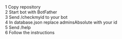 1 Copy repository <br>
2 Start bot with BotFather <br>
3 Send /checkmyid to your bot <br>
4 In database.json replace adminsAbsolute with your id <br>
5 Send /help <br>
6 Follow the instructions <br>
